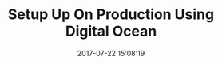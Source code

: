 ---
layout: page
title: "Setup Up On Production Using Digital Ocean"
category: tut
date: 2017-07-22 15:08:19
order: 2
---